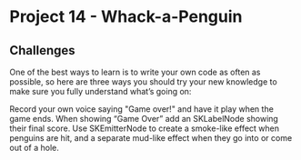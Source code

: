 # Project 14 - Whack-a-Penguin

## Challenges
One of the best ways to learn is to write your own code as often as possible, so here are three ways you should try your new knowledge to make sure you fully understand what’s going on:

Record your own voice saying "Game over!" and have it play when the game ends.
When showing “Game Over” add an SKLabelNode showing their final score.
Use SKEmitterNode to create a smoke-like effect when penguins are hit, and a separate mud-like effect when they go into or come out of a hole.
